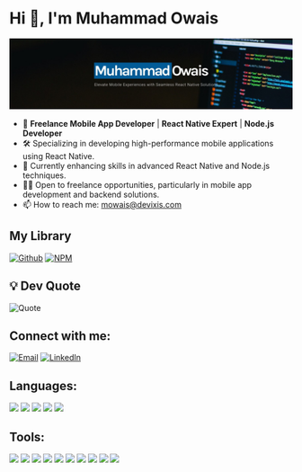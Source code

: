 # Hi 👋, I'm Muhammad Owais

![Banner Image](https://github.com/mowaisch/mowaisch/blob/main/assets/banner.jpeg?raw=true)

- 🚀 **Freelance Mobile App Developer** | **React Native Expert** | **Node.js Developer**
- 🛠️ Specializing in developing high-performance mobile applications using React Native.
- 🌱 Currently enhancing skills in advanced React Native and Node.js techniques.
- 👨‍💻 Open to freelance opportunities, particularly in mobile app development and backend solutions.
- 📫 How to reach me: [mowais@devixis.com](mailto:mowais@devixis.com)

## My Library

[![Github](https://img.icons8.com/color/48/000000/github)](https://github.com/mowaisch/react-native-animated-border-view)
[![NPM](https://img.icons8.com/color/48/000000/npm.png)](https://www.npmjs.com/package/react-native-animated-border-view)

## 💡 Dev Quote

![Quote](https://quotes-github-readme.vercel.app/api?type=horizontal&theme=radical)

## Connect with me:

[![Email](https://img.icons8.com/color/48/000000/mail.png)](mailto:mowais@devixis.com)
[![LinkedIn](https://img.icons8.com/color/48/000000/linkedin.png)](https://www.linkedin.com/in/muhammad-owais-9200b9211/)

## Languages:

<img src="https://img.icons8.com/color/48/000000/html-5.png"/> <img src="https://img.icons8.com/color/48/000000/css3.png"/> <img src="https://img.icons8.com/color/48/000000/javascript.png"/> <img src="https://img.icons8.com/color/48/000000/typescript.png"/> <img src="https://img.icons8.com/color/48/000000/java-coffee-cup-logo--v1.png"/>

## Tools:

<img src="https://img.icons8.com/color/48/000000/react-native.png"/> <img src="https://img.icons8.com/fluency/48/000000/node-js.png"/> <img src="https://img.icons8.com/color/48/000000/mongodb.png"/> <img src="https://img.icons8.com/color/48/000000/sass.png"/> <img src="https://img.icons8.com/color/48/000000/adobe-photoshop.png"/> <img src="https://img.icons8.com/color/48/000000/figma.png"/> <img src="https://img.icons8.com/color/48/000000/mysql-logo.png"/> <img src="https://img.icons8.com/color/48/000000/amazon-web-services.png"/> <img src="https://img.icons8.com/color/48/000000/heroku.png"/> <img src="https://img.icons8.com/color/48/000000/tailwindcss.png"/>